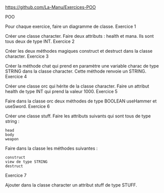 https://github.com/La-Manu/Exercices-POO

POO

Pour chaque exercice, faire un diagramme de classe.
Exercice 1

Créer une classe character. Faire deux attributs : health et mana. Ils sont tous deux de type INT.
Exercice 2

Créer les deux méthodes magiques construct et destruct dans la classe character.
Exercice 3

Créer la méthode chat qui prend en paramètre une variable charac de type STRING dans la classe character. Cette méthode renvoie un STRING.
Exercice 4

Créer une classe orc qui hérite de la classe character. Faire un attribut health de type INT qui prend la valeur 1000.
Exercice 5

Faire dans la classe orc deux méthodes de type BOOLEAN useHammer et useSword.
Exercice 6

Créer une classe stuff. Faire les attributs suivants qui sont tous de type string :

    head
    body
    weapon

Faire dans la classe les méthodes suivantes :

    construct
    view de type STRING
    destruct

Exercice 7

Ajouter dans la classe character un attribut stuff de type STUFF.
